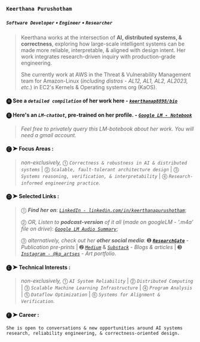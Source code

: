 ### `Keerthana Purushotham`
##### *`Software Developer`* • *`Engineer`* • *`Researcher`*
> Keerthana works at the intersection of **AI, distributed systems, & correctness**, exploring how large-scale intelligent systems can be made more reliable, interpretable, & aligned with design intent. Her work integrates research-driven inquiry with production-grade engineering.
> 
> She currently work at AWS in the Threat & Vulnerability Management team for Amazon-Linux (*including distros - AL12, AL1, AL2, AL2023, etc.*) in EC2's Kernels & Operating systems org (KaOS).
#### 🅐 See a ***`detailed compilation`*** of her work here - [***`keerthanap8898/bio`***](https://github.com/keerthanap8898/bio#-links)
#### 🅑 Here's an ***`LM-chatbot`***, pre-trained on her profile. - [***`Google LM - Notebook`***](https://notebooklm.google.com/notebook/fe2125af-e6e0-4815-8181-041b267e3b8b?artifactId=133e9897-8c8b-4dcf-89e3-a0a0da965655)
> *Feel free to privately query this LM-botebook about her work. You will need a gmail account.*
#### 🅒 **➤ Focus Areas** :
> *non-exclusively,* ⓵ *`Correctness & robustness in AI & distributed systems`* | ⓶ *`Scalable, fault-tolerant architecture design`* | ⓷ *`Systems reasoning, verification, & interpretability`* | ⓸ *`Research-informed engineering practice`.*
#### 🅓 **➤ Selected Links** : 
> ⓵ ***Find her on***: [*`LinkedIn - linkedin.com/in/keerthanapurushotham`*](https://linkedin.com/in/keerthanapurushotham);
> 
> ⓶ *OR, Listen to* ***podcast-version*** *of it all* (*made on googleLM - '.m4a' file on drive*): [*`Google LM Audio Summary`*](https://drive.google.com/file/d/1TIv9bmw2HRo9JkZyHOzG4XH6CTmgmjTd/view);
> 
> ⓷ *alternatively, check out her* ***other social media***:
➊ [***`ResearchGate`***](https://www.researchgate.net/profile/Keerthana-Purushotham) - *Publication pre-prints* | ➋ [*`Medium`*](https://medium.com/@keerthanapurushotham) & [*`Substack`*](https://substack.com/@keerthanapurushotham) - *Blogs & articles* | ➌ [*`Instagram - @kp_artses`*](https://instagram.com/kp_artses) - *Art portfolio*.
#### 🅔 **➤ Technical Interests** : 
> *non-exclusively,* ⓵ *`AI System Reliability`* | ⓶ *`Distributed Computing`* | ⓷ *`Scalable Machine Learning Infrastructure`* | ⓸ *`Program Analysis`* | ⓹ *`Dataflow Optimization`* | ⓺ *`Systems for Alignment & Verification`.*
#### 🅕 **➤ Career** :
```
She is open to conversations & new opportunities around AI systems research, reliability engineering, & correctness-oriented design.
```


